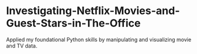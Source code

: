 # Investigating-Netflix-Movies-and-Guest-Stars-in-The-Office
Applied my foundational Python skills by manipulating and visualizing movie and TV data.
